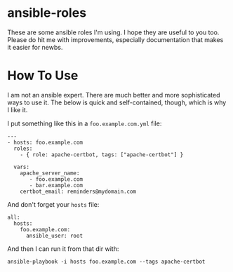 # ansible-roles

These are some ansible roles I'm using.  I hope they are useful to you
too.  Please do hit me with improvements, especially documentation
that makes it easier for newbs.

# How To Use

I am not an ansible expert.  There are much better and more
sophisticated ways to use it.  The below is quick and self-contained,
though, which is why I like it.

I put something like this in a `foo.example.com.yml` file:

    ---
    - hosts: foo.example.com
      roles:
        - { role: apache-certbot, tags: ["apache-certbot"] }
    
      vars:
        apache_server_name:
           - foo.example.com
           - bar.example.com
        certbot_email: reminders@mydomain.com


And don't forget your `hosts` file:

    all:
      hosts:
        foo.example.com:
          ansible_user: root


And then I can run it from that dir with:

    ansible-playbook -i hosts foo.example.com --tags apache-certbot
